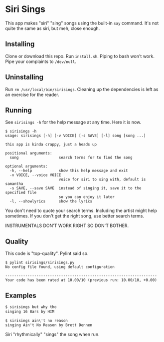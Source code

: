 # Siri Sings

This app makes "siri" "sing" songs using the built-in `say` command. It's not quite the same as siri,
but meh, close enough.

## Installing

Clone or download this repo. Run `install.sh`. Piping to bash won't work. Pipe your complaints to `/dev/null`.

## Uninstalling

Run `rm /usr/local/bin/sirisings`. Cleaning up the dependencies is left as an exercise for the reader.

## Running

See `sirisings -h` for the help message at any time. Here it is now.

```
$ sirisings -h
usage: sirisings [-h] [-v VOICE] [-s SAVE] [-l] song [song ...]

this app is kinda crappy, just a heads up

positional arguments:
  song                  search terms for to find the song

optional arguments:
  -h, --help            show this help message and exit
  -v VOICE, --voice VOICE
                        voice for siri to sing with, default is samantha
  -s SAVE, --save SAVE  instead of singing it, save it to the specified file
                        so you can enjoy it later
  -l, --showlyrics      show the lyrics
```

You don't need to quote your search terms. Including the artist might help sometimes. If you don't get the right song, use better search terms.

INSTRUMENTALS DON'T WORK RIGHT SO DON'T BOTHER.

## Quality

This code is "top-quality". Pylint said so.

```
$ pylint sirisings/sirisings.py
No config file found, using default configuration

--------------------------------------------------------------------
Your code has been rated at 10.00/10 (previous run: 10.00/10, +0.00)
```

## Examples

```bash
$ sirisings but why tho
singing 16 Bars by HIM
```

```
$ sirisings ain\'t no reason
singing Ain't No Reason by Brett Dennen
```

Siri "rhythmically" "sings" the song when run.
